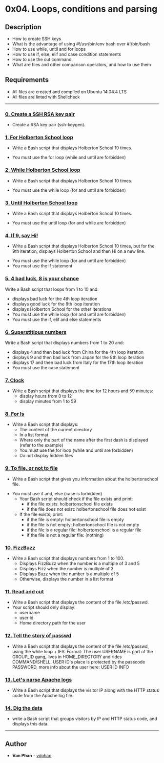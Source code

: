 # 0x04. Loops, conditions and parsing

## Description
* How to create SSH keys
* What is the advantage of using  #!/usr/bin/env bash over #!/bin/bash
* How to use while, until and for loops
* How to use if, else, elif and case condition statements
* How to use the cut command
* What are files and other comparison operators, and how to use them

## Requirements

- All files are created and compiled on Ubuntu 14.04.4 LTS
- All files are linted with Shellcheck
---

### [0. Create a SSH RSA key pair](./0-RSA_public_key.pub)
- Create a RSA key pair (ssh-keygen).

### [1. For Holberton School loop](./1-for_holberton_school)
* Write a Bash script that displays Holberton School 10 times.
- You must use the for loop (while and until are forbidden)

### [2. While Holberton School loop](./2-while_holberton_school)
* Write a Bash script that displays Holberton School 10 times.
- You must use the while loop (for and until are forbidden)


### [3. Until Holberton School loop](./3-until_holberton_school)
* Write a Bash script that displays Holberton School 10 times.
- You must use the until loop (for and while are forbidden)

### [4. If 9, say Hi!](./4-if_9_say_hi)
* Write a Bash script that displays Holberton School 10 times, but for the 9th iteration, displays Holberton School and then Hi on a new line.
- You must use the while loop (for and until are forbidden)
- You must use the if statement

### [5. 4 bad luck, 8 is your chance](./5-4_bad_luck_8_is_your_chance)
Write a Bash script that loops from 1 to 10 and:
- displays bad luck for the 4th loop iteration
- displays good luck for the 8th loop iteration
- displays Holberton School for the other iterations
- You must use the while loop (for and until are forbidden)
- You must use the if, elif and else statements

### [6. Superstitious numbers](./6-superstitious_numbers)
Write a Bash script that displays numbers from 1 to 20 and:
  - displays 4 and then bad luck from China for the 4th loop iteration
  - displays 9 and then bad luck from Japan for the 9th loop iteration
  - displays 17 and then bad luck from Italy for the 17th loop iteration
  - You must use the case statement

### [7. Clock](./7-clock)
* Write a Bash script that displays the time for 12 hours and 59 minutes:
  - display hours from 0 to 12
  - display minutes from 1 to 59

### [8. For ls](./8-for_ls)
* Write a Bash script that displays:
  - The content of the current directory
  - In a list format
  - Where only the part of the name after the first dash is displayed (refer to the example)
  - You must use the for loop (while and until are forbidden)
  - Do not display hidden files

### [9. To file, or not to file](./9-to_file_or_not_to_file)
* Write a Bash script that gives you information about the holbertonschool file.
- You must use if and, else (case is forbidden)
  - Your Bash script should check if the file exists and print:
    - if the file exists: holbertonschool file exists
    - if the file does not exist: holbertonschool file does not exist
  - If the file exists, print:
    - if the file is empty: holbertonschool file is empty
    - if the file is not empty: holbertonschool file is not empty
    - if the file is a regular file: holbertonschool is a regular file
    - if the file is not a regular file: (nothing)

### [10. FizzBuzz](./10-fizzbuzz)
* Write a Bash script that displays numbers from 1 to 100.
  - Displays FizzBuzz when the number is a multiple of 3 and 5
  - Displays Fizz when the number is multiple of 3
  - Displays Buzz when the number is a multiple of 5
  - Otherwise, displays the number in a list format



### [11. Read and cut](./100-read_and_cut)
- Write a Bash script that displays the content of the file /etc/passwd.
- Your script should only display:
    - username
    - user id
    - Home directory path for the user

### [12. Tell the story of passwd](./101-tell_the_story_of_passwd)
- Write a Bash script that displays the content of the file /etc/passwd, using the while loop + IFS.
Format: The user USERNAME is part of the GROUP_ID gang, lives in HOME_DIRECTORY and rides COMMAND/SHELL. USER ID's place is protected by the passcode PASSWORD, more info about the user here: USER ID INFO


### [13. Let's parse Apache logs](./102-lets_parse_apache_logs)
* Write a Bash script that displays the visitor IP along with the HTTP status code from the Apache log file.


### [14. Dig the data](./103-dig_the-data)
* write a Bash script that groups visitors by IP and HTTP status code, and displays this data.
---

## Author
* **Van Phan** - [vdphan](https://github.com/vdphan)
